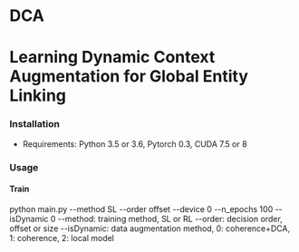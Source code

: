 # DCA
Learning Dynamic Context Augmentation for Global Entity Linking
========

### Installation

- Requirements: Python 3.5 or 3.6, Pytorch 0.3, CUDA 7.5 or 8

### Usage

#### Train
python main.py --method SL --order offset --device 0 --n_epochs 100 --isDynamic 0
    --method: training method, SL or RL
    --order: decision order, offset or size
    --isDynamic: data augmentation method, 0: coherence+DCA, 1: coherence, 2: local model
